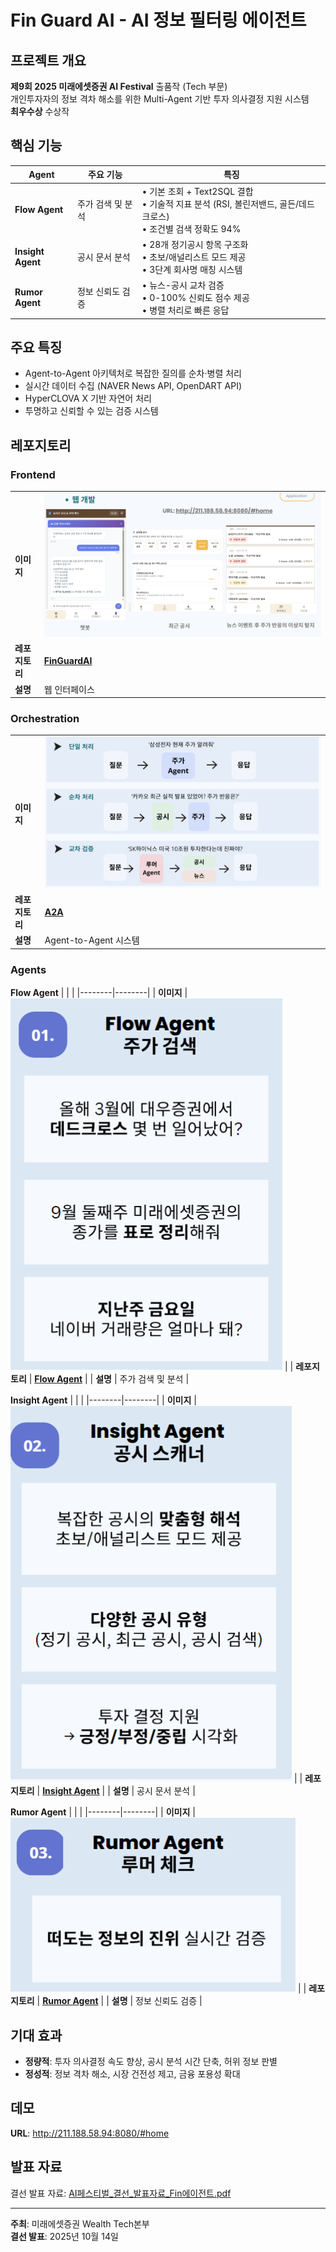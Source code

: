 # Fin Guard AI - AI 정보 필터링 에이전트

## 프로젝트 개요
**제9회 2025 미래에셋증권 AI Festival** 출품작 (Tech 부문)  
개인투자자의 정보 격차 해소를 위한 Multi-Agent 기반 투자 의사결정 지원 시스템  
**최우수상** 수상작

## 핵심 기능

| Agent | 주요 기능 | 특징 |
|-------|----------|------|
| **Flow Agent** | 주가 검색 및 분석 | • 기본 조회 + Text2SQL 결합<br>• 기술적 지표 분석 (RSI, 볼린저밴드, 골든/데드크로스)<br>• 조건별 검색 정확도 94% |
| **Insight Agent** | 공시 문서 분석 | • 28개 정기공시 항목 구조화<br>• 초보/애널리스트 모드 제공<br>• 3단계 회사명 매칭 시스템 |
| **Rumor Agent** | 정보 신뢰도 검증 | • 뉴스-공시 교차 검증<br>• 0-100% 신뢰도 점수 제공<br>• 병렬 처리로 빠른 응답 |

## 주요 특징
- Agent-to-Agent 아키텍처로 복잡한 질의를 순차·병렬 처리
- 실시간 데이터 수집 (NAVER News API, OpenDART API)
- HyperCLOVA X 기반 자연어 처리
- 투명하고 신뢰할 수 있는 검증 시스템

## 레포지토리

### Frontend
| | |
|--------|--------|
| **이미지** | ![FinGuardAI](./assets/FinGuard.png) |
| **레포지토리** | [**FinGuardAI**](https://github.com/AI-Festival-2025-Fin-Agent/FinGuardAI) |
| **설명** | 웹 인터페이스 |

### Orchestration
| | |
|--------|--------|
| **이미지** | ![A2A](./assets/Multi.png) |
| **레포지토리** | [**A2A**](https://github.com/AI-Festival-2025-Fin-Agent/Multi-Agent) |
| **설명** | Agent-to-Agent 시스템 |

### Agents
**Flow Agent**
| | |
|--------|--------|
| **이미지** | ![Flow Agent](./assets/Flow.png) |
| **레포지토리** | [**Flow Agent**](https://github.com/AI-Festival-2025-Fin-Agent/Flow-Agent) |
| **설명** | 주가 검색 및 분석 |

**Insight Agent**
| | |
|--------|--------|
| **이미지** | ![Insight Agent](./assets/Insight.png) |
| **레포지토리** | [**Insight Agent**](https://github.com/AI-Festival-2025-Fin-Agent/Insight-Agent) |
| **설명** | 공시 문서 분석 |

**Rumor Agent**
| | |
|--------|--------|
| **이미지** | ![Rumor Agent](./assets/Rumor.png) |
| **레포지토리** | [**Rumor Agent**](https://github.com/AI-Festival-2025-Fin-Agent/Rumor-Agent) |
| **설명** | 정보 신뢰도 검증 |

## 기대 효과
- **정량적**: 투자 의사결정 속도 향상, 공시 분석 시간 단축, 허위 정보 판별
- **정성적**: 정보 격차 해소, 시장 건전성 제고, 금융 포용성 확대

## 데모
**URL**: http://211.188.58.94:8080/#home

## 발표 자료
결선 발표 자료: [AI페스티벌_결선_발표자료_Fin에이전트.pdf](./assets/presentation.pdf)

---
**주최**: 미래에셋증권 Wealth Tech본부  
**결선 발표**: 2025년 10월 14일
